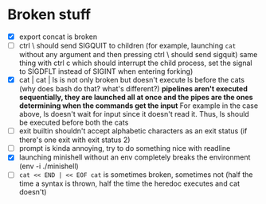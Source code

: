 # Broken stuff
- [x] export concat is broken
- [ ] ctrl \ should send SIGQUIT to children (for example, launching `cat` without any argument and then pressing ctrl \ should send sigquit)
  same thing with ctrl c which should interrupt the child process, set the signal to SIGDFLT instead of SIGINT when entering forking)
- [x] cat | cat | ls is not only broken but doesn't execute ls before the cats (why does bash do that? what's different?)
  **pipelines aren't executed sequentially, they are launched all at once and the pipes are the ones determining when the commands get the input**
  For example in the case above, ls doesn't wait for input since it doesn't read it. Thus, ls should be executed before both the cats
- [ ] exit builtin shouldn't accept alphabetic characters as an exit status (if there's one exit with exit status 2)
- [ ] prompt is kinda annoying, try to do something nice with readline
- [x] launching minishell without an env completely breaks the environment (env -i ./minishell)
- [ ] `cat << END | << EOF cat` is sometimes broken, sometimes not (half the time a syntax is thrown, half the time the heredoc executes and cat doesn't)